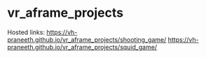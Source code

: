 # vr_aframe_projects

Hosted links:
https://vh-praneeth.github.io/vr_aframe_projects/shooting_game/
https://vh-praneeth.github.io/vr_aframe_projects/squid_game/